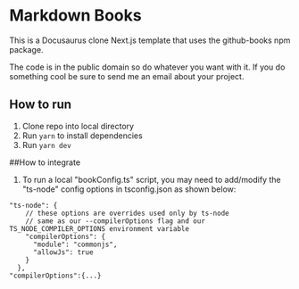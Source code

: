 # Markdown Books

This is a Docusaurus clone Next.js template that uses the github-books npm package.

The code is in the public domain so do whatever you want with it. If you do something cool be sure to send me an email about your project.


## How to run
1. Clone repo into local directory
2. Run `yarn` to install dependencies
3. Run `yarn dev`

##How to integrate
1. To run a local "bookConfig.ts" script, you may need to add/modify the "ts-node" config options in tsconfig.json as shown below:

```
"ts-node": {
    // these options are overrides used only by ts-node
    // same as our --compilerOptions flag and our TS_NODE_COMPILER_OPTIONS environment variable
    "compilerOptions": {
      "module": "commonjs",
      "allowJs": true
    }
  },
"compilerOptions":{...}
```
